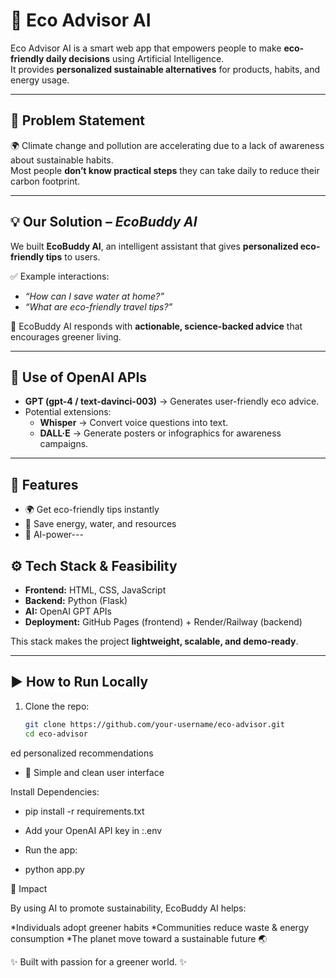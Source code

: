 # 🌱 Eco Advisor AI

Eco Advisor AI is a smart web app that empowers people to make **eco-friendly daily decisions** using Artificial Intelligence.  
It provides **personalized sustainable alternatives** for products, habits, and energy usage.  

---

## 📝 Problem Statement
🌍 Climate change and pollution are accelerating due to a lack of awareness about sustainable habits.  
Most people **don’t know practical steps** they can take daily to reduce their carbon footprint.  

---

## 💡 Our Solution – *EcoBuddy AI*
We built **EcoBuddy AI**, an intelligent assistant that gives **personalized eco-friendly tips** to users.  

✅ Example interactions:  
- *“How can I save water at home?”*  
- *“What are eco-friendly travel tips?”*  

💬 EcoBuddy AI responds with **actionable, science-backed advice** that encourages greener living.  

---

## 🤖 Use of OpenAI APIs
- **GPT (gpt-4 / text-davinci-003)** → Generates user-friendly eco advice.  
- Potential extensions:  
  - **Whisper** → Convert voice questions into text.  
  - **DALL·E** → Generate posters or infographics for awareness campaigns.  

---

## 🚀 Features
- 🌍 Get eco-friendly tips instantly  
- 🔋 Save energy, water, and resources  
- 🧠 AI-power---

## ⚙️ Tech Stack & Feasibility
- **Frontend:** HTML, CSS, JavaScript  
- **Backend:** Python (Flask)  
- **AI:** OpenAI GPT APIs  
- **Deployment:** GitHub Pages (frontend) + Render/Railway (backend)  

This stack makes the project **lightweight, scalable, and demo-ready**.  

---

## ▶️ How to Run Locally
1. Clone the repo:
   ```bash
   git clone https://github.com/your-username/eco-advisor.git
   cd eco-advisor
ed personalized recommendations  
- 📱 Simple and clean user interface


Install Dependencies:
- pip install -r requirements.txt

- Add your OpenAI API key in :.env

- Run the app:
- python app.py


🎯 Impact

By using AI to promote sustainability, EcoBuddy AI helps:

 *Individuals adopt greener habits
*Communities reduce waste & energy consumption
*The planet move toward a sustainable future 🌏



✨ Built with passion for a greener world. ✨
